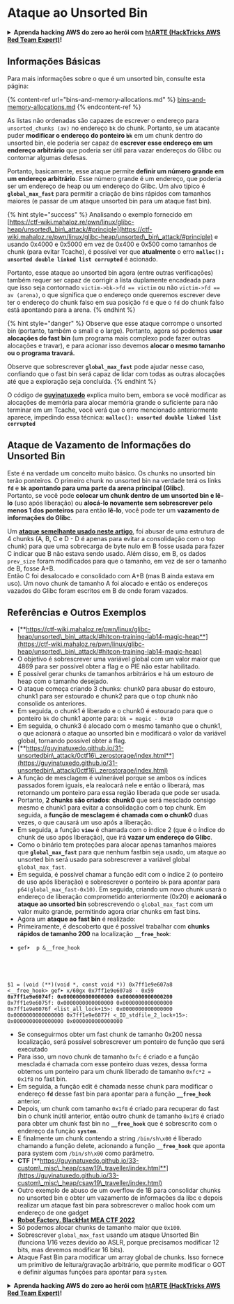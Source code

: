 # Ataque ao Unsorted Bin

<details>

<summary><strong>Aprenda hacking AWS do zero ao herói com</strong> <a href="https://training.hacktricks.xyz/courses/arte"><strong>htARTE (HackTricks AWS Red Team Expert)</strong></a><strong>!</strong></summary>

Outras maneiras de apoiar o HackTricks:

* Se você deseja ver sua **empresa anunciada no HackTricks** ou **baixar o HackTricks em PDF** Confira os [**PLANOS DE ASSINATURA**](https://github.com/sponsors/carlospolop)!
* Obtenha o [**swag oficial PEASS & HackTricks**](https://peass.creator-spring.com)
* Descubra [**A Família PEASS**](https://opensea.io/collection/the-peass-family), nossa coleção exclusiva de [**NFTs**](https://opensea.io/collection/the-peass-family)
* **Junte-se ao** 💬 [**grupo Discord**](https://discord.gg/hRep4RUj7f) ou ao [**grupo telegram**](https://t.me/peass) ou **siga-nos** no **Twitter** 🐦 [**@hacktricks\_live**](https://twitter.com/hacktricks\_live)**.**
* **Compartilhe seus truques de hacking enviando PRs para** [**HackTricks**](https://github.com/carlospolop/hacktricks) e [**HackTricks Cloud**](https://github.com/carlospolop/hacktricks-cloud) github repos.

</details>

## Informações Básicas

Para mais informações sobre o que é um unsorted bin, consulte esta página:

{% content-ref url="bins-and-memory-allocations.md" %}
[bins-and-memory-allocations.md](bins-and-memory-allocations.md)
{% endcontent-ref %}

As listas não ordenadas são capazes de escrever o endereço para `unsorted_chunks (av)` no endereço `bk` do chunk. Portanto, se um atacante puder **modificar o endereço do ponteiro `bk`** em um chunk dentro do unsorted bin, ele poderia ser capaz de **escrever esse endereço em um endereço arbitrário** que poderia ser útil para vazar endereços do Glibc ou contornar algumas defesas.

Portanto, basicamente, esse ataque permite **definir um número grande em um endereço arbitrário**. Esse número grande é um endereço, que poderia ser um endereço de heap ou um endereço do Glibc. Um alvo típico é **`global_max_fast`** para permitir a criação de bins rápidos com tamanhos maiores (e passar de um ataque unsorted bin para um ataque fast bin).

{% hint style="success" %}
Analisando o exemplo fornecido em [https://ctf-wiki.mahaloz.re/pwn/linux/glibc-heap/unsorted\_bin\_attack/#principle](https://ctf-wiki.mahaloz.re/pwn/linux/glibc-heap/unsorted\_bin\_attack/#principle) e usando 0x4000 e 0x5000 em vez de 0x400 e 0x500 como tamanhos de chunk (para evitar Tcache), é possível ver que **atualmente** o erro **`malloc(): unsorted double linked list corrupted`** é acionado.

Portanto, esse ataque ao unsorted bin agora (entre outras verificações) também requer ser capaz de corrigir a lista duplamente encadeada para que isso seja contornado `victim->bk->fd == victim` ou não `victim->fd == av (arena)`, o que significa que o endereço onde queremos escrever deve ter o endereço do chunk falso em sua posição `fd` e que o `fd` do chunk falso está apontando para a arena.
{% endhint %}

{% hint style="danger" %}
Observe que esse ataque corrompe o unsorted bin (portanto, também o small e o large). Portanto, agora só podemos **usar alocações do fast bin** (um programa mais complexo pode fazer outras alocações e travar), e para acionar isso devemos **alocar o mesmo tamanho ou o programa travará.**

Observe que sobrescrever **`global_max_fast`** pode ajudar nesse caso, confiando que o fast bin será capaz de lidar com todas as outras alocações até que a exploração seja concluída.
{% endhint %}

O código de [**guyinatuxedo**](https://guyinatuxedo.github.io/31-unsortedbin\_attack/unsorted\_explanation/index.html) explica muito bem, embora se você modificar as alocações de memória para alocar memória grande o suficiente para não terminar em um Tcache, você verá que o erro mencionado anteriormente aparece, impedindo essa técnica: **`malloc(): unsorted double linked list corrupted`**

## Ataque de Vazamento de Informações do Unsorted Bin

Este é na verdade um conceito muito básico. Os chunks no unsorted bin terão ponteiros. O primeiro chunk no unsorted bin na verdade terá os links **`fd`** e **`bk`** **apontando para uma parte da arena principal (Glibc)**.\
Portanto, se você pode **colocar um chunk dentro de um unsorted bin e lê-lo** (uso após liberação) ou **alocá-lo novamente sem sobrescrever pelo menos 1 dos ponteiros** para então **lê-lo**, você pode ter um **vazamento de informações do Glibc**.

Um [**ataque semelhante usado neste artigo**](https://guyinatuxedo.github.io/33-custom\_misc\_heap/csaw18\_alienVSsamurai/index.html), foi abusar de uma estrutura de 4 chunks (A, B, C e D - D é apenas para evitar a consolidação com o top chunk) para que uma sobrecarga de byte nulo em B fosse usada para fazer C indicar que B não estava sendo usado. Além disso, em B, os dados `prev_size` foram modificados para que o tamanho, em vez de ser o tamanho de B, fosse A+B.\
Então C foi desalocado e consolidado com A+B (mas B ainda estava em uso). Um novo chunk de tamanho A foi alocado e então os endereços vazados do Glibc foram escritos em B de onde foram vazados.

## Referências e Outros Exemplos

* [**https://ctf-wiki.mahaloz.re/pwn/linux/glibc-heap/unsorted\_bin\_attack/#hitcon-training-lab14-magic-heap**](https://ctf-wiki.mahaloz.re/pwn/linux/glibc-heap/unsorted\_bin\_attack/#hitcon-training-lab14-magic-heap)
* O objetivo é sobrescrever uma variável global com um valor maior que 4869 para ser possível obter a flag e o PIE não estar habilitado.
* É possível gerar chunks de tamanhos arbitrários e há um estouro de heap com o tamanho desejado.
* O ataque começa criando 3 chunks: chunk0 para abusar do estouro, chunk1 para ser estourado e chunk2 para que o top chunk não consolide os anteriores.
* Em seguida, o chunk1 é liberado e o chunk0 é estourado para que o ponteiro `bk` do chunk1 aponte para: `bk = magic - 0x10`
* Em seguida, o chunk3 é alocado com o mesmo tamanho que o chunk1, o que acionará o ataque ao unsorted bin e modificará o valor da variável global, tornando possível obter a flag.
* [**https://guyinatuxedo.github.io/31-unsortedbin\_attack/0ctf16\_zerostorage/index.html**](https://guyinatuxedo.github.io/31-unsortedbin\_attack/0ctf16\_zerostorage/index.html)
* A função de mesclagem é vulnerável porque se ambos os índices passados forem iguais, ela realocará nele e então o liberará, mas retornando um ponteiro para essa região liberada que pode ser usada.
* Portanto, **2 chunks são criados**: **chunk0** que será mesclado consigo mesmo e chunk1 para evitar a consolidação com o top chunk. Em seguida, a **função de mesclagem é chamada com o chunk0** duas vezes, o que causará um uso após a liberação.
* Em seguida, a função **`view`** é chamada com o índice 2 (que é o índice do chunk de uso após liberação), que irá **vazar um endereço do Glibc**.
* Como o binário tem proteções para alocar apenas tamanhos maiores que **`global_max_fast`** para que nenhum fastbin seja usado, um ataque ao unsorted bin será usado para sobrescrever a variável global `global_max_fast`.
* Em seguida, é possível chamar a função edit com o índice 2 (o ponteiro de uso após liberação) e sobrescrever o ponteiro `bk` para apontar para `p64(global_max_fast-0x10)`. Em seguida, criando um novo chunk usará o endereço de liberação comprometido anteriormente (0x20) e **acionará o ataque ao unsorted bin** sobrescrevendo o `global_max_fast` com um valor muito grande, permitindo agora criar chunks em fast bins.
* Agora um **ataque ao fast bin** é realizado:
* Primeiramente, é descoberto que é possível trabalhar com **chunks rápidos de tamanho 200** na localização **`__free_hook`**:
* <pre class="language-c"><code class="lang-c">gef➤  p &#x26;__free_hook
$1 = (void (**)(void *, const void *)) 0x7ff1e9e607a8 &#x3C;__free_hook>
gef➤  x/60gx 0x7ff1e9e607a8 - 0x59
<strong>0x7ff1e9e6074f: 0x0000000000000000      0x0000000000000200
</strong>0x7ff1e9e6075f: 0x0000000000000000      0x0000000000000000
0x7ff1e9e6076f &#x3C;list_all_lock+15>:      0x0000000000000000      0x0000000000000000
0x7ff1e9e6077f &#x3C;_IO_stdfile_2_lock+15>: 0x0000000000000000      0x0000000000000000
</code></pre>
* Se conseguirmos obter um fast chunk de tamanho 0x200 nessa localização, será possível sobrescrever um ponteiro de função que será executado
* Para isso, um novo chunk de tamanho `0xfc` é criado e a função mesclada é chamada com esse ponteiro duas vezes, dessa forma obtemos um ponteiro para um chunk liberado de tamanho `0xfc*2 = 0x1f8` no fast bin.
* Em seguida, a função edit é chamada nesse chunk para modificar o endereço **`fd`** desse fast bin para apontar para a função **`__free_hook`** anterior.
* Depois, um chunk com tamanho `0x1f8` é criado para recuperar do fast bin o chunk inútil anterior, então outro chunk de tamanho `0x1f8` é criado para obter um chunk fast bin no **`__free_hook`** que é sobrescrito com o endereço da função **`system`**.
* E finalmente um chunk contendo a string `/bin/sh\x00` é liberado chamando a função delete, acionando a função **`__free_hook`** que aponta para system com `/bin/sh\x00` como parâmetro.
* **CTF** [**https://guyinatuxedo.github.io/33-custom\_misc\_heap/csaw19\_traveller/index.html**](https://guyinatuxedo.github.io/33-custom\_misc\_heap/csaw19\_traveller/index.html)
* Outro exemplo de abuso de um overflow de 1B para consolidar chunks no unsorted bin e obter um vazamento de informações da libc e depois realizar um ataque fast bin para sobrescrever o malloc hook com um endereço de one gadget
* [**Robot Factory. BlackHat MEA CTF 2022**](https://7rocky.github.io/en/ctf/other/blackhat-ctf/robot-factory/)
* Só podemos alocar chunks de tamanho maior que `0x100`.
* Sobrescrever `global_max_fast` usando um ataque Unsorted Bin (funciona 1/16 vezes devido ao ASLR, porque precisamos modificar 12 bits, mas devemos modificar 16 bits).
* Ataque Fast Bin para modificar um array global de chunks. Isso fornece um primitivo de leitura/gravação arbitrário, que permite modificar o GOT e definir algumas funções para apontar para `system`.

<details>

<summary><strong>Aprenda hacking AWS do zero ao herói com</strong> <a href="https://training.hacktricks.xyz/courses/arte"><strong>htARTE (HackTricks AWS Red Team Expert)</strong></a><strong>!</strong></summary>

Outras maneiras de apoiar o HackTricks:

* Se você quiser ver sua **empresa anunciada no HackTricks** ou **baixar o HackTricks em PDF** Verifique os [**PLANOS DE ASSINATURA**](https://github.com/sponsors/carlospolop)!
* Adquira o [**swag oficial PEASS & HackTricks**](https://peass.creator-spring.com)
* Descubra [**A Família PEASS**](https://opensea.io/collection/the-peass-family), nossa coleção exclusiva de [**NFTs**](https://opensea.io/collection/the-peass-family)
* **Junte-se ao** 💬 [**grupo Discord**](https://discord.gg/hRep4RUj7f) ou ao [**grupo telegram**](https://t.me/peass) ou **siga-nos** no **Twitter** 🐦 [**@hacktricks\_live**](https://twitter.com/hacktricks\_live)**.**
* **Compartilhe seus truques de hacking enviando PRs para os** [**HackTricks**](https://github.com/carlospolop/hacktricks) e [**HackTricks Cloud**](https://github.com/carlospolop/hacktricks-cloud) github repos.

</details>
